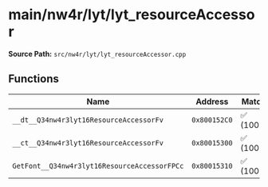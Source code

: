 # main/nw4r/lyt/lyt_resourceAccessor

**Source Path:** `src/nw4r/lyt/lyt_resourceAccessor.cpp`

## Functions

| Name | Address | Match % |
|------|---------|---------|
| `__dt__Q34nw4r3lyt16ResourceAccessorFv` | `0x800152C0` | :white_check_mark: (100.0%) |
| `__ct__Q34nw4r3lyt16ResourceAccessorFv` | `0x80015300` | :white_check_mark: (100.0%) |
| `GetFont__Q34nw4r3lyt16ResourceAccessorFPCc` | `0x80015310` | :white_check_mark: (100.0%) |
